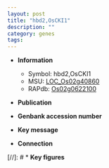 ```yaml
---
layout: post
title: "hbd2,OsCKI1"
description: ""
category: genes
tags: 
---
```


* **Information**  
    + Symbol: hbd2,OsCKI1  
    + MSU: [LOC_Os02g40860](http://rice.uga.edu/cgi-bin/ORF_infopage.cgi?orf=LOC_Os02g40860)  
    + RAPdb: [Os02g0622100](http://rapdb.dna.affrc.go.jp/viewer/gbrowse_details/irgsp1?name=Os02g0622100)  

* **Publication**  

* **Genbank accession number**  

* **Key message**  

* **Connection**  

[//]: # * **Key figures**  


